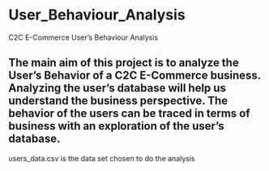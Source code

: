 # User_Behaviour_Analysis
C2C E-Commerce User’s Behaviour Analysis
## **The main aim of this project is to analyze the User’s Behavior of a C2C E-Commerce business. Analyzing the user’s database will help us understand the business perspective. The behavior of the users can be traced in terms of business with an exploration of the user’s database.**

users_data.csv is the data set chosen to do the analysis

